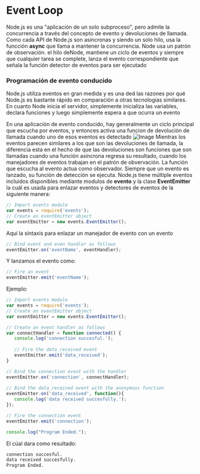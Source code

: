 # Event Loop
Node.js es una "aplicación de un solo subproceso", pero admite la concurrencia a través del concepto de evento y devoluciones de llamada. Como cada API de Node.js son asíncronas y siendo un solo hilo, usa la funcción **async** que llama a mantener la concurrencia. Node usa un patrón de observación. el hilo deNode, mantiene un ciclo de eventos y siempre que cualquier tarea se complete, lanza el evento correspondiente que señala la función detector de eventos para ser ejecutado

### Programación de evento conducido
Node.js utiliza eventos en gran medida y es una ded las razones por qué Node.js es bastante rápido en comparación a otras tecnologias similares. En cuanto Node inicia el servidor, simplemente inicializa las variables, declara funciones y luego simplemente espera a que ocurra un evento

En una aplicación de evento conducido, hay generalmente un ciclo principal que escucha por eventos, y entonces activa una funcion de devolución de llamada cuando uno de esos eventos es detectado
![Image](http://www.tutorialspoint.com/nodejs/images/event_loop.jpg)
Mientras los eventos parecen similares a los que son las devoluciones de llamada, la diferencia esta en el hecho de que las devoluciones son funciones que son llamadas cuando una función asíncrona regresa su resultado, cuando los manejadores de eventos trabajan en el patrón de obvervación. La función que escucha al evento actua como observador. Siempre que un evento es lanzado, su función de detección se ejecuta. Node.js tiene múltiple eventos incluidos disponibles mediante modulos de **evento** y la clase **EventEmitter** la cuál es usada para enlazar eventos y detectores de eventos de la siguiente manera:
```javascript
// Import events module
var events = require('events');
// Create an eventEmitter object
var eventEmitter = new events.EventEmitter();
```
Aquí la sintaxis para enlazar un manejador de evento con un evento
```javascript
// Bind event and even handler as follows
eventEmitter.on('eventName', eventHandler);
```
Y lanzamos el evento como:
```javascript
// Fire an event 
eventEmitter.emit('eventName');
```
Ejemplo:
```javascript
// Import events module
var events = require('events');
// Create an eventEmitter object
var eventEmitter = new events.EventEmitter();

// Create an event handler as follows
var connectHandler = function connected() {
   console.log('connection succesful.');
  
   // Fire the data_received event 
   eventEmitter.emit('data_received');
}

// Bind the connection event with the handler
eventEmitter.on('connection', connectHandler);
 
// Bind the data_received event with the anonymous function
eventEmitter.on('data_received', function(){
   console.log('data received succesfully.');
});

// Fire the connection event 
eventEmitter.emit('connection');

console.log("Program Ended.");
```
El cúal dara como resultado:
```sh
connection succesful.
data received succesfully.
Program Ended.
```
